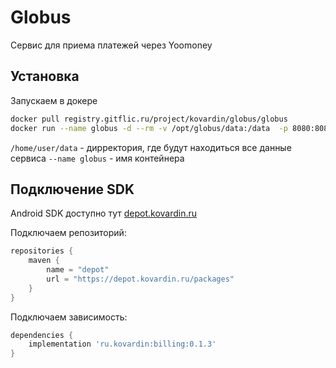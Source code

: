# Globus

Сервис для приема платежей через Yoomoney

## Установка

Запускаем в докере

```sh
docker pull registry.gitflic.ru/project/kovardin/globus/globus
docker run --name globus -d --rm -v /opt/globus/data:/data  -p 8080:8080 registry.gitflic.ru/project/kovardin/globus/globus:latest --dir /data --dev  --http :8080 serve
```

`/home/user/data` - дирректория, где будут находиться все данные сервиса
`--name globus` - имя контейнера

## Подключение SDK

Android SDK доступно тут [depot.kovardin.ru](https://depot.kovardin.ru/)

Подключаем репозиторий:

```gradle
repositories {
    maven {
        name = "depot"
        url = "https://depot.kovardin.ru/packages"
    }
}
```

Подключаем зависимость:

```gradle
dependencies {
    implementation 'ru.kovardin:billing:0.1.3'
}
```